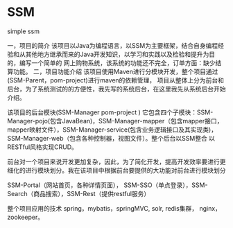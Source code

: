 # SSM
simple ssm


一，项目的简介
   该项目以Java为编程语言，以SSM为主要框架，结合自身编程经验和从其他地方继承而来的Java开发知识，以学习和实践以及检验和提升为目的，编写一个简单的 网上购物系统，该系统的功能还不完全，订单方面：缺少结算功能。
二，项目功能介绍
   该项目使用Maven进行分模块开发，整个项目通过(SSM-Parent，pom-project)进行maven的依赖管理，  项目从整体上分为前台和后台，为了系统测试的的方便性，我先写的系统后台，在这里我先从系统后台开始介绍。
   
   该项目的后台模块(SSM-Manager pom-project ) 它包含四个子模块：SSM-Manager-pojo(包含JavaBean)，SSM-Manager-mapper（包含mapper接口，mapper映射文件），SSM-Manager-service(包含业务逻辑接口及其实现类)，SSM-Manager-web（包含各种控制器，视图文件）。整个后台以SSM整合 以RESTful风格实现CRUD。
   
   前台对一个项目来说开发更加复杂，因此，为了简化开发，提高开发效率要进行更细化的进行模块划分。我在该项目中根据前台要提供的大功能对前台进行模块划分
      
SSM-Portal（网站首页，各种详情页面）， SSM-SSO（单点登录），SSM-Search（商品搜索），SSM-Rest（提供restful服务）

 整个项目应用的技术 spring，mybatis，springMVC, solr, redis集群， nginx，zookeeper。
    
   
   
